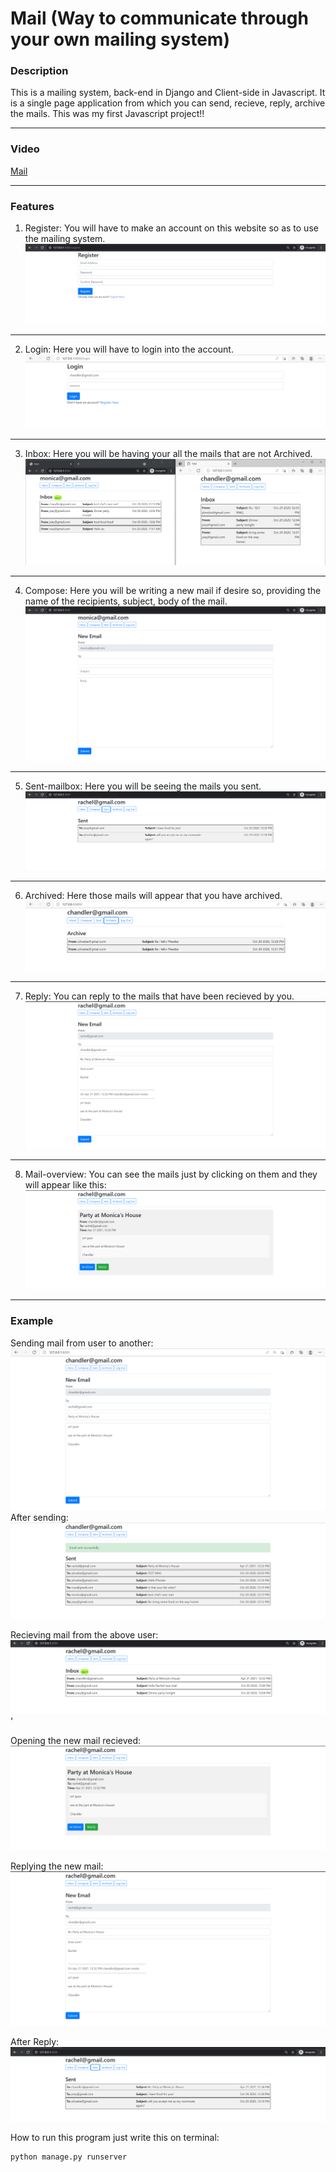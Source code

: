 # Mail (Way to communicate through your own mailing system)

### Description
This is a mailing system, back-end in Django and Client-side in Javascript.
It is a single page application from which you can send, recieve, reply, archive the mails.
This was my first Javascript project!!
***
### Video
[Mail](https://www.youtube.com/watch?v=hqaAgx5JTwk)
***
### Features

1. Register:
You will have to make an account on this website so as to use the mailing system.
![Register](screenshots/register.png)
   
***
2. Login:
Here you will have to login into the account.
![Login](screenshots/login.png)
   
***
3. Inbox:
Here you will be having your all the mails that are not Archived.
![Inbox](screenshots/2seperateinboxes.png)
   
***
4. Compose:
Here you will be writing a new mail if desire so, providing the name of the recipients, subject, body of the mail.
![Compose](screenshots/newmail.png)

***
5. Sent-mailbox:
Here you will be seeing the mails you sent.
![Sent](screenshots/sent.png)
   
***
6. Archived:
Here those mails will appear that you have archived.
![Archived](screenshots/archive.png)
   
***
7. Reply:
You can reply to the mails that have been recieved by you.
![Reply](screenshots/Relpy.png)
   
***
8. Mail-overview:
You can see the mails just by clicking on them and they will appear like this:
![mailoverview](screenshots/mail%20overview.png)
   
***
### Example
Sending mail from user to another:
![sending mail](screenshots/sending%20mail.png)
After sending:
![aftersending](screenshots/aftersent.png)

Recieving mail from the above user:
![recieving](screenshots/mailrecieved.png)'

Opening the new mail recieved:
![opening](screenshots/mail%20overview.png)

Replying the new mail:
![replying](screenshots/Relpy.png)

After Reply:
![after-reply](screenshots/after%20replying.png)

How to run this program just write this on terminal:
```Bash
python manage.py runserver
```
